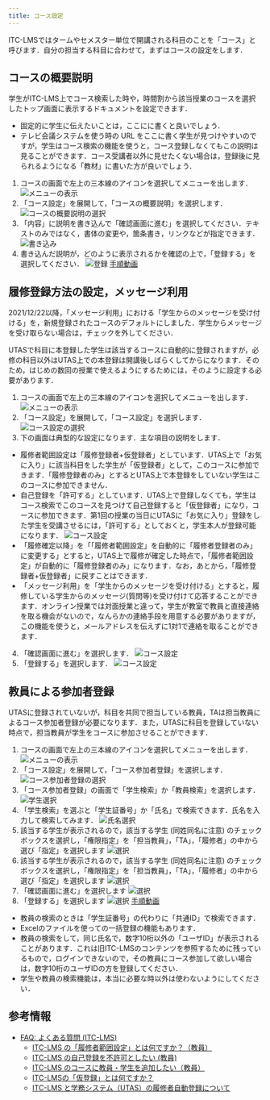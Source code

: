 ```yaml
---
title: コース設定
---
```

ITC-LMSではタームやセメスター単位で開講される科目のことを「コース」と呼びます．自分の担当する科目に合わせて，まずはコースの設定をします．

## コースの概要説明

学生がITC-LMS上でコース検索した時や，時間割から該当授業のコースを選択したトップ画面に表示するドキュメントを設定できます．

* 固定的に学生に伝えたいことは，ここにに書くと良いでしょう．
* テレビ会議システムを使う時の URL をここに書く学生が見つけやすいのですが，学生はコース検索の機能を使うと，コース登録しなくてもこの説明は見ることができます．コース受講者以外に見せたくない場合は，登録後に見られるようになる「教材」に書いた方が良いでしょう．

1. コースの画面で左上の三本線のアイコンを選択してメニューを出します．
![メニューの表示](cs1.png)
2. 「コース設定」を展開して，「コースの概要説明」を選択します．
![コースの概要説明の選択](cs2.png)
3. 「内容」に説明を書き込んで「確認画面に進む」を選択してください．テキストのみではなく，書体の変更や，箇条書き，リンクなどが指定できます．
![書き込み](cs3.png)
4. 書き込んだ説明が，どのように表示されるかを確認の上で，「登録する」を選択してください．
![登録](cs4.png)
[手順動画](https://youtu.be/Sdqtw2m1j48)

## 履修登録方法の設定，メッセージ利用

<div class="box">2021/12/22以降，「メッセージ利用」における「学生からのメッセージを受け付ける」を，新規登録されたコースのデフォルトにしました．学生からメッセージを受け取らない場合は，チェックを外してください．</div>

UTASで科目に本登録した学生は該当するコースに自動的に登録されますが，必修の科目以外はUTAS上での本登録は開講後しばらくしてからになります．そのため，はじめの数回の授業で使えるようにするためには，そのように設定する必要があります．

1. コースの画面で左上の三本線のアイコンを選択してメニューを出します．
![メニューの表示](cs1.png)
2. 「コース設定」を展開して，「コース設定」を選択します．
![コース設定の選択](cs5.png)
3. 下の画面は典型的な設定になります．主な項目の説明をします．
  * 履修者範囲設定は「履修登録者+仮登録者」としています．UTAS上で「お気に入り」に該当科目をした学生が「仮登録者」として，このコースに参加できます．「履修登録者のみ」とするとUTAS上で本登録をしていない学生はこのコースに参加できません．
  * 自己登録を「許可する」としています．UTAS上で登録しなくても，学生はコース検索でこのコースを見つけて自己登録すると「仮登録者」になり，コースに参加できます．第1回の授業の当日にUTASに「お気に入り」登録をした学生を受講させるには，「許可する」としておくと，学生本人が登録可能になります．
![コース設定](cs6.png)
  * 「履修確定以降」を「「履修者範囲設定」を自動的に「履修者登録者のみ」に変更する」とすると，UTAS上で履修が確定した時点で，「履修者範囲設定」が自動的に「履修登録者のみ」になります．なお，あとから，「履修登録者+仮登録者」に戻すことはできます．
  * 「メッセージ利用」を「学生からのメッセージを受け付ける」とすると，履修している学生からのメッセージ(質問等)を受け付けて応答することができます．オンライン授業では対面授業と違って，学生が教室で教員と直接連絡を取る機会がないので，なんらかの連絡手段を用意する必要がありますが，この機能を使うと，メールアドレスを伝えずに1対1で連絡を取ることができます．
4. 「確認画面に進む」を選択します．
![コース設定](cs7.png)
5. 「登録する」を選択します．
![コース設定](cs8.png)


<!-- 
コース設定 -> コース設定で編集する
「履修者範囲設定」，「自己登録」，「履修確定以降」，「メッセージ利用」についてお勧め設定と，変更するとどうなるかの説明をする
-->

## 教員による参加者登録
UTASに登録されていないが，科目を共同で担当している教員，TAは担当教員によるコース参加者登録が必要になります．また，UTASに科目を登録していない時点で，担当教員が学生をコースに参加させることができます．

1. コースの画面で左上の三本線のアイコンを選択してメニューを出します．
![メニューの表示](cs1.png)
2. 「コース設定」を展開して，「コース参加者登録」を選択します．
![コース参加者登録の選択](cs9.png)
3. 「コース参加者登録」の画面で「学生検索」か「教員検索」を選択します．
![学生選択](cs10.png)
4. 「学生検索」を選ぶと「学生証番号」か「氏名」で検索できます．氏名を入力して検索してみます．
![氏名選択](cs11.png)
5. 該当する学生が表示されるので，該当する学生 (同姓同名に注意) のチェックボックスを選択し，「権限指定」を「担当教員」，「TA」，「履修者」の中から選び「指定」を選択します
![選択](cs12.png)
6. 該当する学生が表示されるので，該当する学生 (同姓同名に注意) のチェックボックスを選択し，「権限指定」を「担当教員」，「TA」，「履修者」の中から選び「指定」を選択します
![選択](cs12.png)
7. 「確認画面に進む」を選択します
![選択](cs13.png)
8. 「登録する」を選択します
![選択](cs14.png)
[手順動画](https://youtu.be/TYCXBRzPpAA)

* 教員の検索のときは「学生証番号」の代わりに「共通ID」で検索できます．
* Excelのファイルを使っての一括登録の機能もあります．
* 教員の検索をして，同じ氏名で，数字10桁以外の「ユーザID」が表示されることがあります．これは旧ITC-LMSのコンテンツを参照するために残っているもので，ログインできないので，その教員にコース参加して欲しい場合は，数字10桁のユーザIDの方を登録してください．
* 学生や教員の検索機能は，本当に必要な時以外は使わないようにしてください．

<!-- 
コース参加者登録で何ができるか．TAや他の担当教員の登録．
自己登録を許さない場合での手動登録などの説明
-->

## 参考情報
* <a href="https://www.ecc.u-tokyo.ac.jp/itc-lms/faq.html">FAQ: よくある質問 (ITC-LMS)</a>
  * <a href="https://www.ecc.u-tokyo.ac.jp/announcement/2015/08/11_2065.html">ITC-LMS の「履修者範囲設定」とは何ですか？（教員）</a>
  * <a href="https://www.ecc.u-tokyo.ac.jp/announcement/2014/04/16_1870.html">ITC-LMS の自己登録を不許可としたい (教員)</a>
  * <a href="https://www.ecc.u-tokyo.ac.jp/announcement/2015/03/10_2012.html">ITC-LMS のコースに教員・学生を追加したい（教員）</a>
  * <a href="https://www.ecc.u-tokyo.ac.jp/announcement/2015/08/11_2066.html">ITC-LMSの「仮登録」とは何ですか？</a>
  * <a href="https://www.ecc.u-tokyo.ac.jp/announcement/2014/04/16_1863.html">ITC-LMS と学務システム（UTAS）の履修者自動登録について</a>
